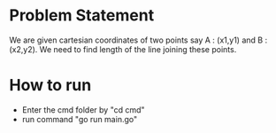# Problem Statement
We are given cartesian coordinates of two points say A : (x1,y1) and B : (x2,y2). We need to find length of the line joining these points.

# How to run
- Enter the cmd folder by "cd cmd"
- run command "go run main.go"
